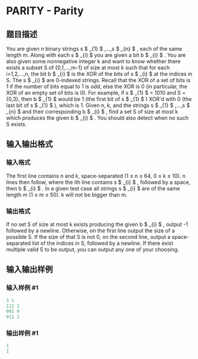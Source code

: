 # PARITY - Parity

## 题目描述

You are given n binary strings s $ _{1} $ ,...,s $ _{n} $ , each of the same length m. Along with each s $ _{i} $ you are given a bit b $ _{i} $ . You are also given some nonnegative integer k and want to know whether there exists a subset S of {0,1,...,m-1} of size at most k such that for each i=1,2,...,n, the bit b $ _{i} $ is the XOR of the bits of s $ _{i} $ at the indices in S. The s $ _{i} $ are 0-indexed strings. Recall that the XOR of a set of bits is 1 if the number of bits equal to 1 is odd, else the XOR is 0 (in particular, the XOR of an empty set of bits is 0). For example, if s $ _{1} $ = 1010 and S = {0,3}, then b $ _{1} $ would be 1 (the first bit of s $ _{1} $ ) XOR'd with 0 (the last bit of s $ _{1} $ ), which is 1. Given n, k, and the strings s $ _{1} $ ,...,s $ _{n} $ and their corresponding b $ _{i} $ , find a set S of size at most k which produces the given b $ _{i} $ . You should also detect when no such S exists.

## 输入输出格式

### 输入格式

The first line contains n and k, space-separated (1 ≤ n ≤ 64, 0 ≤ k ≤ 10). n lines then follow, where the ith line contains s $ _{i} $ , followed by a space, then b $ _{i} $ . In a given test case all strings s $ _{i} $ are of the same length m (1 ≤ m ≤ 50). k will not be bigger than m.

### 输出格式

If no set S of size at most k exists producing the given b $ _{i} $ , output -1 followed by a newline. Otherwise, on the first line output the size of a possible S. If the size of that S is not 0, on the second line, output a space-separated list of the indices in S, followed by a newline. If there exist multiple valid S to be output, you can output any one of your choosing.

## 输入输出样例

### 输入样例 #1

```cpp
3 1
111 1
001 0
011 1
```


### 输出样例 #1

```cpp
1
1
```


